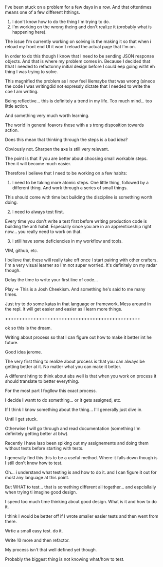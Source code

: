 I've been stuck on a problem for a few days in a row. And that oftentimes means one of a few different hthings.

1) I don't know how to do the thing I'm trying to do.
2) I'm working on the wrong theing and don't realize it (probably what is happening here).

The issue I'm currently working on solving is the making it so that when i reload my front end UI
it won't reload the actual page that I'm on.

In order to do this though I know that I need to be sending JSON response objects. And that is
where my problem comes in. Because I decided that Ithat I needed to refactormy initial design before I could eep going witht eh thing I was
trying to solve.

This magnified the problem as I now feel liiemaybe that was wrong (sinece the code I was writingdid not expressly dictate that I needed to write the coe I am writing.

Being reflective... this is definitely a trend in my life. Too much mind... too little action.

And something very much worth learning.

The world in general foavors those with a s trong disposition towards action.

Does this mean that thinking through the steps is a bad idea?

Obviously not. Sharpen the axe is still very relevant.

The point is that if you are better about choosing small workable steps. Then it will become much easier.


Therefore I believe that I need to be working on a few habits:

1) I need to be taking more atomic steps. One little thing, followed by a different thing. And work through a series of small things.

This should come with time but building the discipline is something worth doing.

2) I need to always test first.

Every time you don't write a test first before writing production code is building the anti habit.
Especially since you are in an apprenticeship right now... you really need to work on that.

3) I still have some deficiencies in my workflow and tools.

VIM, github, etc.

I believe that these will really take off once I start pairing with other crafters. I'm a very visual learner so I'm not super worried.
It's definitely on my radar though.


Delay the time to write your first line of code...

Play => This is a Josh Cheekism. And something he's said to me many times.

Just try to do some katas in that language or framework. Mess around in the repl. It will get easier and easier as I learn more things.

++++++++++++++++++++++++++++++++++++++++++++++++

ok so this is the dream.

Writing about process so that I can figure out how to make it better int he future.

Good idea jerome.

The very first thing to realize about process is that you can always be getting better at it. No matter what you can make it better.

A different hting to think about abs well is that when you work on process it should translate to better everything.

For the most part I fogllow this exact process.

I decide I wantt to do something... or it gets assigned, etc.

If I think I know something about the thing... I'll generally just dive in.

Until I get stuck.

Otherwise I will go through and read documentation (something I'm definitely getting better at btw).

Recently I have laso been spiking out my assignements and doing them without tests before starting with tests.

I generally find this this to be a useful method. Where it falls down though is I still don't know how to test.

Oh... i understand what testing is and how to do it. and I can figure it out for most any language at this point.

But WHAT to test... that is something different all together... and espcisllally when trying ti imagine good design.

I spend too much time thinking about good design. What is it and how to do it.

I think I would be better off if I wrote smaller easier tests and then went from there.

Wrtie a small easy test. do it.

Write 10 more and then refactor.

My process isn't that well defined yet though.

Probably the biggest thing is not knowing what/how to test.
